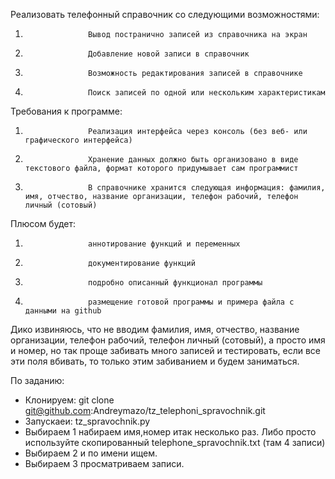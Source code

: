 Реализовать телефонный справочник со следующими возможностями:
1.                   Вывод постранично записей из справочника на экран
2.                   Добавление новой записи в справочник
3.                   Возможность редактирования записей в справочнике
4.                   Поиск записей по одной или нескольким характеристикам
Требования к программе:
1.                   Реализация интерфейса через консоль (без веб- или графического интерфейса)
2.                   Хранение данных должно быть организовано в виде текстового файла, формат которого придумывает сам программист
3.                   В справочнике хранится следующая информация: фамилия, имя, отчество, название организации, телефон рабочий, телефон личный (сотовый)
Плюсом будет:
1.                   аннотирование функций и переменных
2.                   документирование функций
3.                   подробно описанный функционал программы
4.                   размещение готовой программы и примера файла с данными на github

Дико извиняюсь, что не вводим фамилия, имя, отчество, название организации, телефон рабочий, телефон личный (сотовый), а просто имя и номер, но так проще забивать много записей и тестировать, если все эти поля вбивать, то только этим забиванием и будем заниматься.

По заданию: 
 - Клонируем: git clone git@github.com:Andreymazo/tz_telephoni_spravochnik.git 
 - Запускаеи: tz_spravochnik.py
 - Выбираем 1 набираем имя,номер итак несколько раз. Либо просто используйте скопированный telephone_spravochnik.txt (там 4 записи)
 - Выбираем 2 и по имени ищем.
 - Выбираем 3 просматриваем записи.
